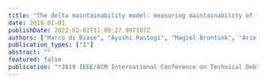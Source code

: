 ```yaml
---
title: "The delta maintainability model: measuring maintainability of fine-grained code changes"
date: 2019-01-01
publishDate: 2022-02-02T11:00:27.907197Z
authors: ["Marco di Biase", "Ayushi Rastogi", "Magiel Bruntink", "Arie van Deursen"]
publication_types: ["1"]
abstract: ""
featured: false
publication: "*2019 IEEE/ACM International Conference on Technical Debt (TechDebt)*"
---
```


